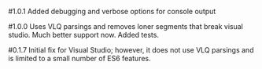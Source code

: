 #1.0.1
Added debugging and verbose options for console output

#1.0.0
Uses VLQ parsings and removes loner segments that break visual studio. Much better support now. Added tests.

#0.1.7
Initial fix for Visual Studio; however, it does not use VLQ parsings and is limited to a small number of ES6 features.
